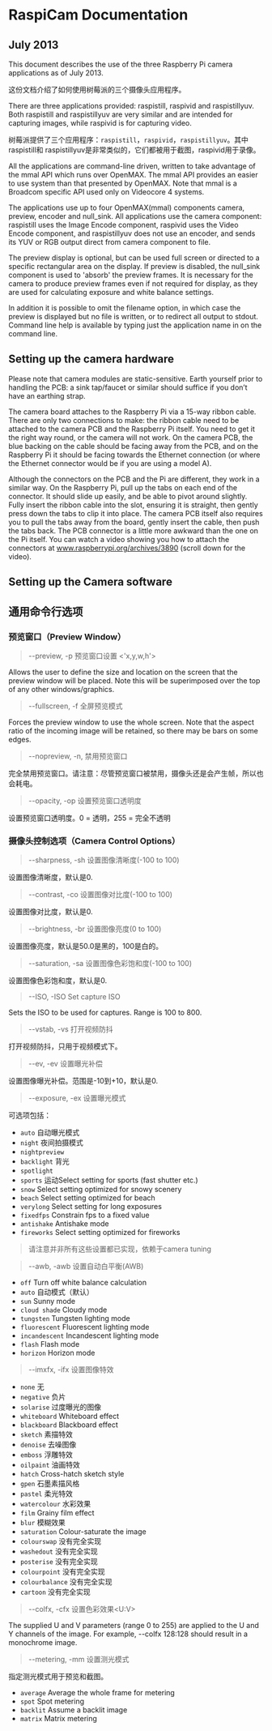 # RaspiCam Documentation

## July 2013
This document describes the use of the three Raspberry Pi camera applications as of July 2013.

这份文档介绍了如何使用树莓派的三个摄像头应用程序。

There are three applications provided: raspistill, raspivid and raspistillyuv. Both raspistill and raspistillyuv
are very similar and are intended for capturing images, while raspivid is for capturing video.

树莓派提供了三个应用程序：<code>raspistill</code>，<code>raspivid</code>，<code>raspistillyuv</code>。其中raspistill和
raspistillyuv是非常类似的，它们都被用于截图，raspivid用于录像。

All the applications are command-line driven, written to take advantage of the mmal API which runs over OpenMAX. The
mmal API provides an easier to use system than that presented by OpenMAX. Note that mmal is a Broadcom specific API used
only on Videocore 4 systems.

The applications use up to four OpenMAX(mmal) components camera, preview, encoder and null_sink. All applications
use the camera component: raspistill uses the Image Encode component, raspivid uses the Video Encode component, 
and raspistillyuv does not use an encoder, and sends its YUV or RGB output direct from camera component to file.

The preview display is optional, but can be used full screen or directed to a specific rectangular area on the display. 
If preview is disabled, the null_sink component is used to 'absorb' the preview frames. It is necessary for the camera 
to produce preview frames even if not required for display, as they are used for calculating exposure and white balance 
settings.

In addition it is possible to omit the filename option, in which case the preview is displayed but no file is written, 
or to redirect all output to stdout. Command line help is available by typing just the application name in on the 
command line.

## Setting up the camera hardware
Please note that camera modules are static-sensitive. Earth yourself prior to handling the PCB: a sink tap/faucet or 
similar should suffice if you don’t have an earthing strap.

The camera board attaches to the Raspberry Pi via a 15-way ribbon cable. There are only two connections to make: 
the ribbon cable need to be attached to the camera PCB and the Raspberry Pi itself. You need to get it the right way 
round, or the camera will not work. On the camera PCB, the blue backing on the cable should be facing away from the PCB, 
and on the Raspberry Pi it should be facing towards the Ethernet connection (or where the Ethernet connector would be 
if you are using a model A).

Although the connectors on the PCB and the Pi are different, they work in a similar way. On the Raspberry Pi, pull up 
the tabs on each end of the connector. It should slide up easily, and be able to pivot around slightly. Fully insert 
the ribbon cable into the slot, ensuring it is straight, then gently press down the tabs to clip it into place. The 
camera PCB itself also requires you to pull the tabs away from the board, gently insert the cable, then push the tabs 
back. The PCB connector is a little more awkward than the one on the Pi itself. You can watch a video showing you how
to attach the connectors at www.raspberrypi.org/archives/3890 (scroll down for the video).

## Setting up the Camera software

## 通用命令行选项

### 预览窗口（Preview Window）
> --preview, -p 预览窗口设置 <'x,y,w,h'>

Allows the user to define the size and location on the screen that the preview window will be placed. Note this will be
superimposed over the top of any other windows/graphics.

> --fullscreen, -f 全屏预览模式

Forces the preview window to use the whole screen. Note that the aspect ratio of the incoming image will be retained, 
so there may be bars on some edges.

> --nopreview, -n, 禁用预览窗口

完全禁用预览窗口。请注意：尽管预览窗口被禁用，摄像头还是会产生帧，所以也会耗电。

> --opacity, -op 设置预览窗口透明度

设置预览窗口透明度。0 = 透明，255 = 完全不透明

### 摄像头控制选项（Camera Control Options）

> --sharpness, -sh 设置图像清晰度(-100 to 100)

设置图像清晰度，默认是0.

> --contrast, -co 设置图像对比度(-100 to 100)

设置图像对比度，默认是0.

> --brightness, -br 设置图像亮度(0 to 100)

设置图像亮度，默认是50.0是黑的，100是白的。

> --saturation, -sa 设置图像色彩饱和度(-100 to 100)

设置图像色彩饱和度，默认是0.

> --ISO, -ISO Set capture ISO

Sets the ISO to be used for captures. Range is 100 to 800.

> --vstab, -vs 打开视频防抖

打开视频防抖，只用于视频模式下。

> --ev, -ev 设置曝光补偿

设置图像曝光补偿。范围是-10到+10，默认是0.

> --exposure, -ex 设置曝光模式

可选项包括：

* <code>auto</code>           自动曝光模式
* <code>night</code>          夜间拍摄模式
* <code>nightpreview</code>
* <code>backlight</code>      背光
* <code>spotlight</code>
* <code>sports</code>         运动Select setting for sports (fast shutter etc.)
* <code>snow</code>           Select setting optimized for snowy scenery
* <code>beach</code>          Select setting optimized for beach
* <code>verylong</code>       Select setting for long exposures
* <code>fixedfps</code>       Constrain fps to a fixed value
* <code>antishake</code>      Antishake mode
* <code>fireworks</code>      Select setting optimized for fireworks

> 请注意并非所有这些设置都已实现，依赖于camera tuning

> --awb, -awb 设置自动白平衡(AWB)

* <code>off</code>            Turn off white balance calculation
* <code>auto</code>           自动模式（默认）
* <code>sun</code>            Sunny mode
* <code>cloud shade</code>    Cloudy mode
* <code>tungsten</code>       Tungsten lighting mode
* <code>fluorescent</code>    Fluorescent lighting mode
* <code>incandescent</code>   Incandescent lighting mode
* <code>flash</code>          Flash mode
* <code>horizon</code>        Horizon mode

> --imxfx, -ifx 设置图像特效

* <code>none</code>           无
* <code>negative</code>       负片
* <code>solarise</code>       过度曝光的图像
* <code>whiteboard</code>     Whiteboard effect
* <code>blackboard</code>     Blackboard effect
* <code>sketch</code>         素描特效
* <code>denoise</code>        去噪图像
* <code>emboss</code>         浮雕特效
* <code>oilpaint</code>       油画特效
* <code>hatch</code>          Cross-hatch sketch style
* <code>gpen</code>           石墨素描风格
* <code>pastel</code>         柔光特效
* <code>watercolour</code>    水彩效果
* <code>film</code>           Grainy film effect
* <code>blur</code>           模糊效果
* <code>saturation</code>     Colour-saturate the image
* <code>colourswap</code>     没有完全实现
* <code>washedout</code>      没有完全实现
* <code>posterise</code>      没有完全实现
* <code>colourpoint</code>    没有完全实现
* <code>colourbalance</code>  没有完全实现
* <code>cartoon</code>        没有完全实现

> --colfx, -cfx 设置色彩效果<U:V>

The supplied U and V parameters (range 0 to 255) are applied to the U and Y channels of the image. For example, --colfx 
128:128 should result in a monochrome image.

> --metering, -mm 设置测光模式

指定测光模式用于预览和截图。
* <code>average</code>        Average the whole frame for metering
* <code>spot</code>           Spot metering
* <code>backlit</code>        Assume a backlit image
* <code>matrix</code>         Matrix metering









